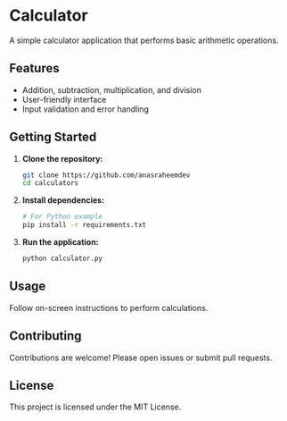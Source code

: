 # Calculator

A simple calculator application that performs basic arithmetic operations.

## Features

- Addition, subtraction, multiplication, and division
- User-friendly interface
- Input validation and error handling

## Getting Started

1. **Clone the repository:**
    ```bash
    git clone https://github.com/anasraheemdev
    cd calculators
    ```

2. **Install dependencies:**
    ```bash
    # For Python example
    pip install -r requirements.txt
    ```

3. **Run the application:**
    ```bash
    python calculator.py
    ```

## Usage

Follow on-screen instructions to perform calculations.

## Contributing

Contributions are welcome! Please open issues or submit pull requests.

## License

This project is licensed under the MIT License.
